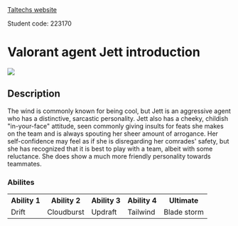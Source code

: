 <!DOCTYPE html>
<html>
<a href= https://taltech.ee/>Taltechs website</a>
<p>Student code: 223170</p>
<head>
<h1>Valorant agent Jett introduction</h1>
<img src=https://www.theloadout.com/wp-content/sites/theloadout/2022/06/valorant-jett-icebox-exploit-550x309.jpg>
</head>
<body>
<h2>Description</h2>
<p>
The wind is commonly known for being cool, but Jett is an aggressive agent who has a distinctive, sarcastic personality. Jett also has a cheeky, childish "in-your-face" attitude, seen commonly giving insults for feats she makes on the team and is always spouting her sheer amount of arrogance. Her self-confidence may feel as if she is disregarding her comrades' safety, but she has recognized that it is best to play with a team, albeit with some reluctance. She does show a much more friendly personality towards teammates.
</p>
<h3>Abilites</h>
<table>
  <tr>
    <th>Ability 1</th>
    <th>Ability 2</th>
    <th>Ability 3</th>
    <th>Ability 4</th>
    <th>Ultimate</th>
  </tr>
  <tr>
    <td>Drift</td>
    <td>Cloudburst</td>
    <td>Updraft</td>
    <td>Tailwind</td>
    <td>Blade storm</td>
  </tr>
</body>
</html>
